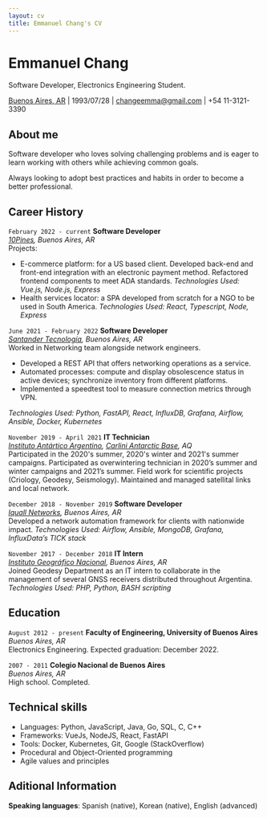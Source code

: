 ```yaml
---
layout: cv
title: Emmanuel Chang's CV
---
```

# Emmanuel Chang
Software Developer, Electronics Engineering Student.

<div id="webaddress">
<a href="https://goo.gl/maps/qRPmtAvuPA6o7p926">Buenos Aires, AR</a> |
1993/07/28 |
<a href="mailto:changeemma@gmail.com">changeemma@gmail.com</a> |
+54 11-3121-3390
</div>

## About me
Software developer who loves solving challenging problems and is eager to learn working with others while achieving common goals.

Always looking to adopt best practices and habits in order to become a better professional.

## Career History


`February 2022 - current`
__Software Developer__\
*[10Pines](https://10pines.com), Buenos Aires, AR*\
Projects:
- E-commerce platform: for a US based client. Developed back-end and front-end integration with an electronic payment method. Refactored frontend components to meet ADA standards. *Technologies Used: Vue.js, Node.js, Express*
- Health services locator: a SPA developed from scratch for a NGO to be used in South America. *Technologies Used: React, Typescript, Node, Express*

`June 2021 - February 2022`
__Software Developer__\
*[Santander Tecnología](https://www.linkedin.com/company/santandertec), Buenos Aires, AR*\
Worked in Networking team alongside network engineers.
- Developed a REST API that offers networking operations as a service.
- Automated processes: compute and display obsolescence status in active devices; synchronize inventory from different platforms.
- Implemented a speedtest tool to measure connection metrics through VPN.

*Technologies Used: Python, FastAPI, React, InfluxDB, Grafana, Airflow, Ansible, Docker, Kubernetes*

`November 2019 - April 2021`
__IT Technician__\
*[Instituto Antártico Argentino](https://www.cancilleria.gob.ar/es/iniciativas/dna/instituto-antartico-argentino), [Carlini Antarctic Base](https://goo.gl/maps/FJC7HRojAxb5TbbU7), AQ*\
Participated in the 2020's summer, 2020's winter and 2021's summer campaigns.
Participated as overwintering technician in 2020’s summer and winter campaigns and 2021’s summer. Field work for scientific projects (Criology, Geodesy, Seismology). Maintained and managed satellital links and local network.

`December 2018 - November 2019`
__Software Developer__\
*[Iquall Networks](https://iquall.net/), Buenos Aires, AR*\
Developed a network automation framework for clients with nationwide impact.
*Technologies Used: Airflow, Ansible, MongoDB, Grafana, InfluxData’s TICK stack*

`November 2017 - December 2018`
__IT Intern__\
*[Instituto Geográfico Nacional](https://www.ign.gob.ar/), Buenos Aires, AR*\
Joined Geodesy Department as an IT intern to collaborate in the management of several GNSS receivers distributed throughout Argentina.\
*Technologies Used: PHP, Python, BASH scripting*

## Education

`August 2012 - present`
__Faculty of Engineering, University of Buenos Aires__\
*Buenos Aires, AR*\
Electronics Engineering. Expected graduation: December 2022.

`2007 - 2011`
__Colegio Nacional de Buenos Aires__\
*Buenos Aires, AR*\
High school. Completed.

## Technical skills

- Languages: Python, JavaScript, Java, Go, SQL, C, C++
- Frameworks: VueJs, NodeJS, React, FastAPI
- Tools: Docker, Kubernetes, Git, Google (StackOverflow)
- Procedural and Object-Oriented programming
- Agile values and principles

## Aditional Information

__Speaking languages__: Spanish (native), Korean (native), English (advanced)

<!-- ### Footer

Last updated: May 2013 -->


